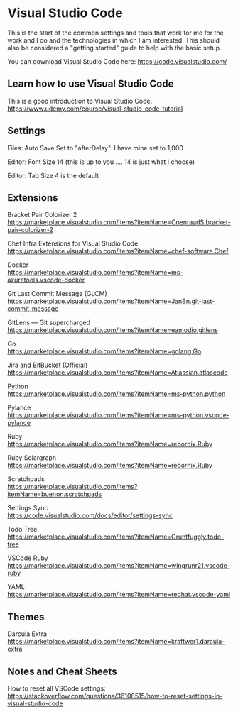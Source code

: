 Visual Studio Code
==============
This is the start of the common settings and tools that work for me for the work and I do and the technologies in which I am interested. This should also be considered a "getting started" guide to help with the basic setup.

You can download Visual Studio Code here:
https://code.visualstudio.com/

Learn how to use Visual Studio Code
------------------------------------
This is a good introduction to Visual Studio Code.
https://www.udemy.com/course/visual-studio-code-tutorial


Settings
---------------
Files: Auto Save
Set to "afterDelay".  I have mine set to 1,000

Editor: Font Size
14 (this is up to you .... 14 is just what I choose)

Editor: Tab Size
4 is the default


Extensions
-------------
Bracket Pair Colorizer 2  
https://marketplace.visualstudio.com/items?itemName=CoenraadS.bracket-pair-colorizer-2

Chef Infra Extensions for Visual Studio Code  
https://marketplace.visualstudio.com/items?itemName=chef-software.Chef

Docker  
https://marketplace.visualstudio.com/items?itemName=ms-azuretools.vscode-docker

Git Last Commit Message (GLCM)  
https://marketplace.visualstudio.com/items?itemName=JanBn.git-last-commit-message

GitLens — Git supercharged  
https://marketplace.visualstudio.com/items?itemName=eamodio.gitlens

Go  
https://marketplace.visualstudio.com/items?itemName=golang.Go

Jira and BitBucket (Official)  
https://marketplace.visualstudio.com/items?itemName=Atlassian.atlascode

Python  
https://marketplace.visualstudio.com/items?itemName=ms-python.python

Pylance  
https://marketplace.visualstudio.com/items?itemName=ms-python.vscode-pylance

Ruby  
https://marketplace.visualstudio.com/items?itemName=rebornix.Ruby

Ruby Solargraph  
https://marketplace.visualstudio.com/items?itemName=rebornix.Ruby

Scratchpads  
https://marketplace.visualstudio.com/items?itemName=buenon.scratchpads

Settings Sync  
https://code.visualstudio.com/docs/editor/settings-sync

Todo Tree  
https://marketplace.visualstudio.com/items?itemName=Gruntfuggly.todo-tree

VSCode Ruby  
https://marketplace.visualstudio.com/items?itemName=wingrunr21.vscode-ruby

YAML  
https://marketplace.visualstudio.com/items?itemName=redhat.vscode-yaml



Themes
--------------
Darcula Extra  
https://marketplace.visualstudio.com/items?itemName=kraftwer1.darcula-extra



Notes and Cheat Sheets
---------------------------
How to reset all VSCode settings:  
https://stackoverflow.com/questions/36108515/how-to-reset-settings-in-visual-studio-code


